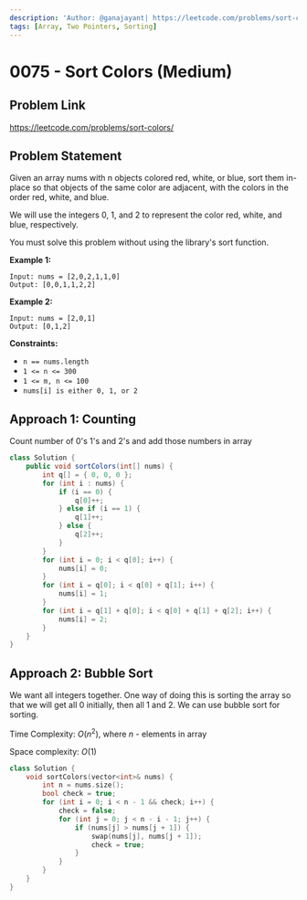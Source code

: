 ```yaml
---
description: 'Author: @ganajayant| https://leetcode.com/problems/sort-colors/'
tags: [Array, Two Pointers, Sorting]
---
```


# 0075 - Sort Colors (Medium) 

## Problem Link

https://leetcode.com/problems/sort-colors/

## Problem Statement

Given an array nums with n objects colored red, white, or blue, sort them in-place so that objects of the same color are adjacent, with the colors in the order red, white, and blue.

We will use the integers 0, 1, and 2 to represent the color red, white, and blue, respectively.

You must solve this problem without using the library's sort function.

**Example 1:**

```
Input: nums = [2,0,2,1,1,0]
Output: [0,0,1,1,2,2]
```

**Example 2:**

```
Input: nums = [2,0,1]
Output: [0,1,2]
```

**Constraints:**

- `n == nums.length`
- `1 <= n <= 300`
- `1 <= m, n <= 100`
- `nums[i] is either 0, 1, or 2`

## Approach 1: Counting

Count number of 0's 1's and 2's and add those numbers in array

<Tabs>
<TabItem value="java" label="Java">
<SolutionAuthor name="@ganajayant"/>

```java
class Solution {
    public void sortColors(int[] nums) {
        int q[] = { 0, 0, 0 };
        for (int i : nums) {
            if (i == 0) {
                q[0]++;
            } else if (i == 1) {
                q[1]++;
            } else {
                q[2]++;
            }
        }
        for (int i = 0; i < q[0]; i++) {
            nums[i] = 0;
        }
        for (int i = q[0]; i < q[0] + q[1]; i++) {
            nums[i] = 1;
        }
        for (int i = q[1] + q[0]; i < q[0] + q[1] + q[2]; i++) {
            nums[i] = 2;
        }
    }
}
```
</TabItem>
</Tabs>
    
## Approach 2: Bubble Sort

We want all integers together. One way of doing this is sorting the array so that we will get all 0 initially, then all 1 and 2. We can use bubble sort for sorting.
    
Time Complexity: $O(n^2)$, where $n$ - elements in array

Space complexity: $O(1)$

<Tabs>
<TabItem value="c++" label="C++">
<SolutionAuthor name="@RadhikaChhabra17"/>

```c++
class Solution {
    void sortColors(vector<int>& nums) {
        int n = nums.size();
        bool check = true;
        for (int i = 0; i < n - 1 && check; i++) {
            check = false;
            for (int j = 0; j < n - i - 1; j++) {
                if (nums[j] > nums[j + 1]) {
                    swap(nums[j], nums[j + 1]);
                    check = true;
                }
            }
        }
    }
}

```
</TabItem>
</Tabs>
